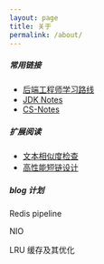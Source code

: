 ```yaml
---
layout: page
title: 关于
permalink: /about/
---
```


##### 常用链接

* [后端工程师学习路线](https://github.com/xingshaocheng/architect-awesome)
* [JDK Notes](https://github.com/seaswalker/JDK)
* [CS-Notes](https://github.com/CyC2018/CS-Notes)

##### 扩展阅读

* [文本相似度检查](http://yanyiwu.com/work/2014/01/30/simhash-shi-xian-xiang-jie.html)
* [高性能短链设计](https://mp.weixin.qq.com/s/aoZz6NveoN3NIhXfYPts3Q)


##### blog 计划

Redis pipeline

NIO

LRU 缓存及其优化